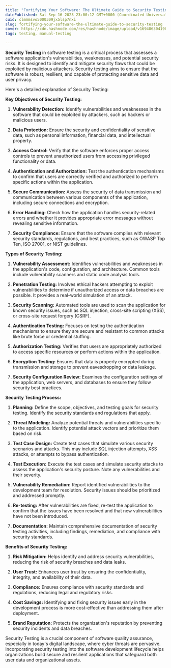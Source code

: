 ```yaml
---
title: "Fortifying Your Software: The Ultimate Guide to Security Testing"
datePublished: Sat Sep 16 2023 23:00:12 GMT+0000 (Coordinated Universal Time)
cuid: clmmmsvo5000309jx5lsp7nxi
slug: fortifying-your-software-the-ultimate-guide-to-security-testing
cover: https://cdn.hashnode.com/res/hashnode/image/upload/v1694863041989/76dd419d-b9b6-4bb8-9a1b-a08c200e06b1.avif
tags: testing, manual-testing

---
```


**Security Testing** in software testing is a critical process that assesses a software application's vulnerabilities, weaknesses, and potential security risks. It is designed to identify and mitigate security flaws that could be exploited by malicious attackers. Security testing aims to ensure that the software is robust, resilient, and capable of protecting sensitive data and user privacy.

Here's a detailed explanation of Security Testing:

**Key Objectives of Security Testing:**

1. **Vulnerability Detection:** Identify vulnerabilities and weaknesses in the software that could be exploited by attackers, such as hackers or malicious users.
    
2. **Data Protection:** Ensure the security and confidentiality of sensitive data, such as personal information, financial data, and intellectual property.
    
3. **Access Control:** Verify that the software enforces proper access controls to prevent unauthorized users from accessing privileged functionality or data.
    
4. **Authentication and Authorization:** Test the authentication mechanisms to confirm that users are correctly verified and authorized to perform specific actions within the application.
    
5. **Secure Communication:** Assess the security of data transmission and communication between various components of the application, including secure connections and encryption.
    
6. **Error Handling:** Check how the application handles security-related errors and whether it provides appropriate error messages without revealing sensitive information.
    
7. **Security Compliance:** Ensure that the software complies with relevant security standards, regulations, and best practices, such as OWASP Top Ten, ISO 27001, or NIST guidelines.
    

**Types of Security Testing:**

1. **Vulnerability Assessment:** Identifies vulnerabilities and weaknesses in the application's code, configuration, and architecture. Common tools include vulnerability scanners and static code analysis tools.
    
2. **Penetration Testing:** Involves ethical hackers attempting to exploit vulnerabilities to determine if unauthorized access or data breaches are possible. It provides a real-world simulation of an attack.
    
3. **Security Scanning:** Automated tools are used to scan the application for known security issues, such as SQL injection, cross-site scripting (XSS), or cross-site request forgery (CSRF).
    
4. **Authentication Testing:** Focuses on testing the authentication mechanisms to ensure they are secure and resistant to common attacks like brute force or credential stuffing.
    
5. **Authorization Testing:** Verifies that users are appropriately authorized to access specific resources or perform actions within the application.
    
6. **Encryption Testing:** Ensures that data is properly encrypted during transmission and storage to prevent eavesdropping or data leakage.
    
7. **Security Configuration Review:** Examines the configuration settings of the application, web servers, and databases to ensure they follow security best practices.
    

**Security Testing Process:**

1. **Planning:** Define the scope, objectives, and testing goals for security testing. Identify the security standards and regulations that apply.
    
2. **Threat Modeling:** Analyze potential threats and vulnerabilities specific to the application. Identify potential attack vectors and prioritize them based on risk.
    
3. **Test Case Design:** Create test cases that simulate various security scenarios and attacks. This may include SQL injection attempts, XSS attacks, or attempts to bypass authentication.
    
4. **Test Execution:** Execute the test cases and simulate security attacks to assess the application's security posture. Note any vulnerabilities and their severity.
    
5. **Vulnerability Remediation:** Report identified vulnerabilities to the development team for resolution. Security issues should be prioritized and addressed promptly.
    
6. **Re-testing:** After vulnerabilities are fixed, re-test the application to confirm that the issues have been resolved and that new vulnerabilities have not been introduced.
    
7. **Documentation:** Maintain comprehensive documentation of security testing activities, including findings, remediation, and compliance with security standards.
    

**Benefits of Security Testing:**

1. **Risk Mitigation:** Helps identify and address security vulnerabilities, reducing the risk of security breaches and data leaks.
    
2. **User Trust:** Enhances user trust by ensuring the confidentiality, integrity, and availability of their data.
    
3. **Compliance:** Ensures compliance with security standards and regulations, reducing legal and regulatory risks.
    
4. **Cost Savings:** Identifying and fixing security issues early in the development process is more cost-effective than addressing them after deployment.
    
5. **Brand Reputation:** Protects the organization's reputation by preventing security incidents and data breaches.
    

Security Testing is a crucial component of software quality assurance, especially in today's digital landscape, where cyber threats are pervasive. Incorporating security testing into the software development lifecycle helps organizations build secure and resilient applications that safeguard both user data and organizational assets.